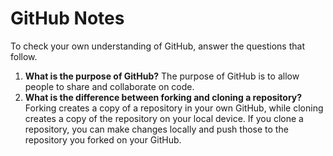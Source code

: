 # GitHub Notes

To check your own understanding of GitHub, answer the questions that follow.

1. **What is the purpose of GitHub?** The purpose of GitHub is to allow people to share and collaborate on code. 
1. **What is the difference between forking and cloning a repository?** Forking creates a copy of a repository in your own GitHub, while cloning creates a copy of the repository on your local device. If you clone a repository, you can make changes locally and push those to the repository you forked on your GitHub.